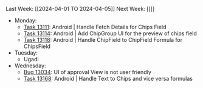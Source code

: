 Last Week: [[2024-04-01 TO 2024-04-05]]
Next Week: [[]]
- Monday:
	- [Task 13111](https://dev.azure.com/appsteer/appsteer.io/_workitems/edit/13111): Android | Handle Fetch Details for Chips Field
	- [Task 13114](https://dev.azure.com/appsteer/appsteer.io/_workitems/edit/13114): Android | Add ChipGroup UI for the preview of chips field
	- [Task 13118](https://dev.azure.com/appsteer/appsteer.io/_workitems/edit/13118): Android | Handle ChipField to ChipField Formula for ChipsField
- Tuesday:
	- Ugadi
- Wednesday:
	- [Bug 13034](https://dev.azure.com/appsteer/appsteer.io/_workitems/edit/13034): UI of approval View is not user friendly
	- [Task 13168](https://dev.azure.com/appsteer/appsteer.io/_workitems/edit/13168): Android | Handle Text to Chips and vice versa formulas